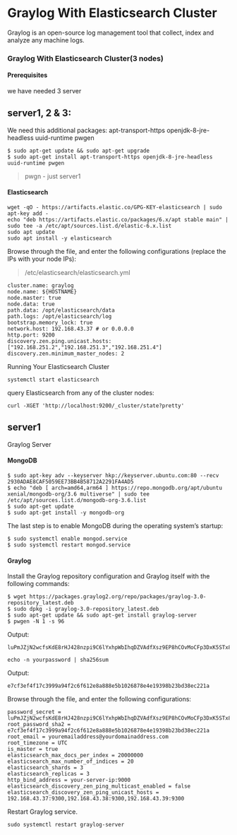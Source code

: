 # Graylog With Elasticsearch Cluster
Graylog is an open-source log management tool that collect, index and analyze any machine logs.
### Graylog With Elasticsearch Cluster(3 nodes)
#### Prerequisites
we have needed 3 server
## server1, 2 & 3:
We need this additional packages:
apt-transport-https openjdk-8-jre-headless uuid-runtime pwgen
```
$ sudo apt-get update && sudo apt-get upgrade
$ sudo apt-get install apt-transport-https openjdk-8-jre-headless uuid-runtime pwgen
```
> pwgn - just server1 
#### Elasticsearch
```
wget -qO - https://artifacts.elastic.co/GPG-KEY-elasticsearch | sudo apt-key add -
echo "deb https://artifacts.elastic.co/packages/6.x/apt stable main" | sudo tee -a /etc/apt/sources.list.d/elastic-6.x.list
sudo apt update
sudo apt install -y elasticsearch
```
Browse through the file, and enter the following configurations (replace the IPs with your node IPs):
> /etc/elasticsearch/elasticsearch.yml
```
cluster.name: graylog
node.name: ${HOSTNAME}
node.master: true
node.data: true
path.data: /opt/elasticsearch/data
path.logs: /opt/elasticsearch/log
bootstrap.memory_lock: true
network.host: 192.168.43.37 # or 0.0.0.0
http.port: 9200
discovery.zen.ping.unicast.hosts: ["192.168.251.2","192.168.251.3","192.168.251.4"]
discovery.zen.minimum_master_nodes: 2
```
Running Your Elasticsearch Cluster
```
systemctl start elasticsearch
```
query Elasticsearch from any of the cluster nodes:
```
curl -XGET 'http://localhost:9200/_cluster/state?pretty'
```
## server1
Graylog Server
#### MongoDB
```
$ sudo apt-key adv --keyserver hkp://keyserver.ubuntu.com:80 --recv 2930ADAE8CAF5059EE73BB4B58712A2291FA4AD5
$ echo "deb [ arch=amd64,arm64 ] https://repo.mongodb.org/apt/ubuntu xenial/mongodb-org/3.6 multiverse" | sudo tee /etc/apt/sources.list.d/mongodb-org-3.6.list
$ sudo apt-get update
$ sudo apt-get install -y mongodb-org
```
The last step is to enable MongoDB during the operating system’s startup:
```
$ sudo systemctl enable mongod.service
$ sudo systemctl restart mongod.service
```
#### Graylog
Install the Graylog repository configuration and Graylog itself with the following commands:
```
$ wget https://packages.graylog2.org/repo/packages/graylog-3.0-repository_latest.deb
$ sudo dpkg -i graylog-3.0-repository_latest.deb
$ sudo apt-get update && sudo apt-get install graylog-server
$ pwgen -N 1 -s 96
```
Output:
```
luPmJZjN2wcfsKdE8rHJ428nzpi9C6lYxhpWbIhqDZVAdfXsz9EP8hCOvMoCFp3DxK5STx8a6kMps3P0ePdmW83VWjB0CIS4
```
```
echo -n yourpassword | sha256sum
```
Output:
```
e7cf3ef4f17c3999a94f2c6f612e8a888e5b1026878e4e19398b23bd38ec221a
```
Browse through the file, and enter the following configurations:
```
password_secret = luPmJZjN2wcfsKdE8rHJ428nzpi9C6lYxhpWbIhqDZVAdfXsz9EP8hCOvMoCFp3DxK5STx8a6kMps3P0ePdmW83VWjB0CIS4
root_password_sha2 = e7cf3ef4f17c3999a94f2c6f612e8a888e5b1026878e4e19398b23bd38ec221a
root_email = youremailaddress@yourdomainaddress.com
root_timezone = UTC
is_master = true
elasticsearch_max_docs_per_index = 20000000
elasticsearch_max_number_of_indices = 20
elasticsearch_shards = 3
elasticsearch_replicas = 3
http_bind_address = your-server-ip:9000
elasticsearch_discovery_zen_ping_multicast_enabled = false
elasticsearch_discovery_zen_ping_unicast_hosts = 192.168.43.37:9300,192.168.43.38:9300,192.168.43.39:9300
```
Restart Graylog service.
```
sudo systemctl restart graylog-server
```
